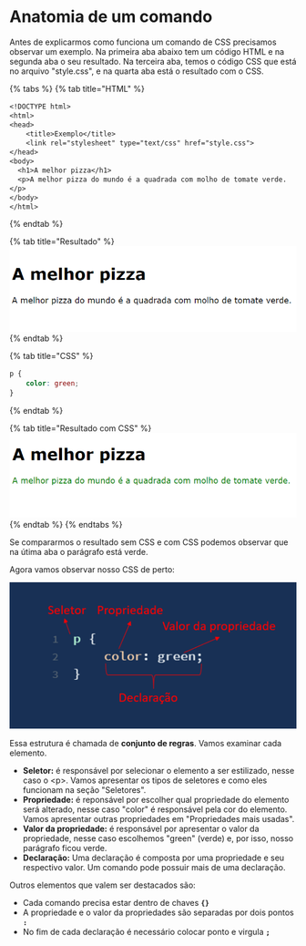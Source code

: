 # Anatomia de um comando

Antes de explicarmos como funciona um comando de CSS precisamos observar um exemplo. Na primeira aba abaixo tem um código HTML e na segunda aba o seu resultado. Na terceira aba, temos o código CSS que está no arquivo "style.css", e na quarta aba está o resultado com o CSS.

{% tabs %}
{% tab title="HTML" %}
```markup
<!DOCTYPE html>
<html>
<head>
    <title>Exemplo</title>
    <link rel="stylesheet" type="text/css" href="style.css">
</head>
<body>
  <h1>A melhor pizza</h1>
  <p>A melhor pizza do mundo é a quadrada com molho de tomate verde.</p>
</body>
</html>
```
{% endtab %}

{% tab title="Resultado" %}
![](../../.gitbook/assets/image%20%284%29.png)
{% endtab %}

{% tab title="CSS" %}
```css
p {
    color: green;
}
```
{% endtab %}

{% tab title="Resultado com CSS" %}
![](../../.gitbook/assets/image%20%281%29.png)
{% endtab %}
{% endtabs %}

Se compararmos o resultado sem CSS e com CSS podemos observar que na útima aba o parágrafo está verde.

Agora vamos observar nosso CSS de perto:

![](../../.gitbook/assets/image.png)

Essa estrutura é chamada de **conjunto de regras**. Vamos examinar cada elemento.

* **Seletor:** é responsável por selecionar o elemento a ser estilizado, nesse caso o &lt;p&gt;. Vamos apresentar os tipos de seletores e como eles funcionam na seção "Seletores".
* **Propriedade:** é reponsável por escolher qual propriedade do elemento será alterado, nesse caso "color" é responsável pela cor do elemento. Vamos apresentar outras propriedades em "Propriedades mais usadas".
* **Valor da propriedade:** é responsável por apresentar o valor da propriedade, nesse caso escolhemos "green" \(verde\) e, por isso, nosso parágrafo ficou verde.
* **Declaração:** Uma declaração é composta por uma propriedade e seu respectivo valor. Um comando pode possuir mais de uma declaração.

Outros elementos que valem ser destacados são:

* Cada comando precisa estar dentro de chaves **`{}`** 
* A propriedade e o valor da propriedades são separadas por dois pontos **`:`**
* No fim de cada declaração é necessário colocar ponto e virgula **`;`**

